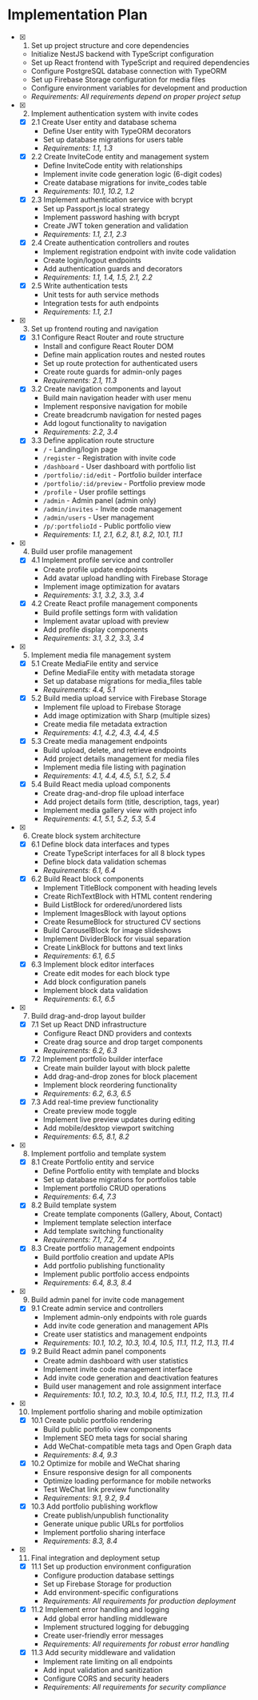 # Implementation Plan

- [x] 1. Set up project structure and core dependencies
  - Initialize NestJS backend with TypeScript configuration
  - Set up React frontend with TypeScript and required dependencies
  - Configure PostgreSQL database connection with TypeORM
  - Set up Firebase Storage configuration for media files
  - Configure environment variables for development and production
  - _Requirements: All requirements depend on proper project setup_

- [x] 2. Implement authentication system with invite codes
  - [x] 2.1 Create User entity and database schema
    - Define User entity with TypeORM decorators
    - Set up database migrations for users table
    - _Requirements: 1.1, 1.3_
  - [x] 2.2 Create InviteCode entity and management system
    - Define InviteCode entity with relationships
    - Implement invite code generation logic (6-digit codes)
    - Create database migrations for invite_codes table
    - _Requirements: 10.1, 10.2, 1.2_
  - [x] 2.3 Implement authentication service with bcrypt
    - Set up Passport.js local strategy
    - Implement password hashing with bcrypt
    - Create JWT token generation and validation
    - _Requirements: 1.1, 2.1, 2.3_
  - [x] 2.4 Create authentication controllers and routes
    - Implement registration endpoint with invite code validation
    - Create login/logout endpoints
    - Add authentication guards and decorators
    - _Requirements: 1.1, 1.4, 1.5, 2.1, 2.2_
  - [x] 2.5 Write authentication tests
    - Unit tests for auth service methods
    - Integration tests for auth endpoints
    - _Requirements: 1.1, 2.1_

- [x] 3. Set up frontend routing and navigation
  - [x] 3.1 Configure React Router and route structure
    - Install and configure React Router DOM
    - Define main application routes and nested routes
    - Set up route protection for authenticated users
    - Create route guards for admin-only pages
    - _Requirements: 2.1, 11.3_
  - [x] 3.2 Create navigation components and layout
    - Build main navigation header with user menu
    - Implement responsive navigation for mobile
    - Create breadcrumb navigation for nested pages
    - Add logout functionality to navigation
    - _Requirements: 2.2, 3.4_
  - [x] 3.3 Define application route structure
    - `/` - Landing/login page
    - `/register` - Registration with invite code
    - `/dashboard` - User dashboard with portfolio list
    - `/portfolio/:id/edit` - Portfolio builder interface
    - `/portfolio/:id/preview` - Portfolio preview mode
    - `/profile` - User profile settings
    - `/admin` - Admin panel (admin only)
    - `/admin/invites` - Invite code management
    - `/admin/users` - User management
    - `/p/:portfolioId` - Public portfolio view
    - _Requirements: 1.1, 2.1, 6.2, 8.1, 8.2, 10.1, 11.1_

- [x] 4. Build user profile management
  - [x] 4.1 Implement profile service and controller
    - Create profile update endpoints
    - Add avatar upload handling with Firebase Storage
    - Implement image optimization for avatars
    - _Requirements: 3.1, 3.2, 3.3, 3.4_
  - [x] 4.2 Create React profile management components
    - Build profile settings form with validation
    - Implement avatar upload with preview
    - Add profile display components
    - _Requirements: 3.1, 3.2, 3.3, 3.4_

- [x] 5. Implement media file management system
  - [x] 5.1 Create MediaFile entity and service
    - Define MediaFile entity with metadata storage
    - Set up database migrations for media_files table
    - _Requirements: 4.4, 5.1_
  - [x] 5.2 Build media upload service with Firebase Storage
    - Implement file upload to Firebase Storage
    - Add image optimization with Sharp (multiple sizes)
    - Create media file metadata extraction
    - _Requirements: 4.1, 4.2, 4.3, 4.4, 4.5_
  - [x] 5.3 Create media management endpoints
    - Build upload, delete, and retrieve endpoints
    - Add project details management for media files
    - Implement media file listing with pagination
    - _Requirements: 4.1, 4.4, 4.5, 5.1, 5.2, 5.4_
  - [x] 5.4 Build React media upload components
    - Create drag-and-drop file upload interface
    - Add project details form (title, description, tags, year)
    - Implement media gallery view with project info
    - _Requirements: 4.1, 5.1, 5.2, 5.3, 5.4_

- [x] 6. Create block system architecture
  - [x] 6.1 Define block data interfaces and types
    - Create TypeScript interfaces for all 8 block types
    - Define block data validation schemas
    - _Requirements: 6.1, 6.4_
  - [x] 6.2 Build React block components
    - Implement TitleBlock component with heading levels
    - Create RichTextBlock with HTML content rendering
    - Build ListBlock for ordered/unordered lists
    - Implement ImagesBlock with layout options
    - Create ResumeBlock for structured CV sections
    - Build CarouselBlock for image slideshows
    - Implement DividerBlock for visual separation
    - Create LinkBlock for buttons and text links
    - _Requirements: 6.1, 6.5_
  - [x] 6.3 Implement block editor interfaces
    - Create edit modes for each block type
    - Add block configuration panels
    - Implement block data validation
    - _Requirements: 6.1, 6.5_

- [x] 7. Build drag-and-drop layout builder
  - [x] 7.1 Set up React DND infrastructure
    - Configure React DND providers and contexts
    - Create drag source and drop target components
    - _Requirements: 6.2, 6.3_
  - [x] 7.2 Implement portfolio builder interface
    - Create main builder layout with block palette
    - Add drag-and-drop zones for block placement
    - Implement block reordering functionality
    - _Requirements: 6.2, 6.3, 6.5_
  - [x] 7.3 Add real-time preview functionality
    - Create preview mode toggle
    - Implement live preview updates during editing
    - Add mobile/desktop viewport switching
    - _Requirements: 6.5, 8.1, 8.2_

- [x] 8. Implement portfolio and template system
  - [x] 8.1 Create Portfolio entity and service
    - Define Portfolio entity with template and blocks
    - Set up database migrations for portfolios table
    - Implement portfolio CRUD operations
    - _Requirements: 6.4, 7.3_
  - [x] 8.2 Build template system
    - Create template components (Gallery, About, Contact)
    - Implement template selection interface
    - Add template switching functionality
    - _Requirements: 7.1, 7.2, 7.4_
  - [x] 8.3 Create portfolio management endpoints
    - Build portfolio creation and update APIs
    - Add portfolio publishing functionality
    - Implement public portfolio access endpoints
    - _Requirements: 6.4, 8.3, 8.4_

- [x] 9. Build admin panel for invite code management
  - [x] 9.1 Create admin service and controllers
    - Implement admin-only endpoints with role guards
    - Add invite code generation and management APIs
    - Create user statistics and management endpoints
    - _Requirements: 10.1, 10.2, 10.3, 10.4, 10.5, 11.1, 11.2, 11.3, 11.4_
  - [x] 9.2 Build React admin panel components
    - Create admin dashboard with user statistics
    - Implement invite code management interface
    - Add invite code generation and deactivation features
    - Build user management and role assignment interface
    - _Requirements: 10.1, 10.2, 10.3, 10.4, 10.5, 11.1, 11.2, 11.3, 11.4_

- [x] 10. Implement portfolio sharing and mobile optimization
  - [x] 10.1 Create public portfolio rendering
    - Build public portfolio view components
    - Implement SEO meta tags for social sharing
    - Add WeChat-compatible meta tags and Open Graph data
    - _Requirements: 8.4, 9.3_
  - [x] 10.2 Optimize for mobile and WeChat sharing
    - Ensure responsive design for all components
    - Optimize loading performance for mobile networks
    - Test WeChat link preview functionality
    - _Requirements: 9.1, 9.2, 9.4_
  - [x] 10.3 Add portfolio publishing workflow
    - Create publish/unpublish functionality
    - Generate unique public URLs for portfolios
    - Implement portfolio sharing interface
    - _Requirements: 8.3, 8.4_

- [x] 11. Final integration and deployment setup
  - [x] 11.1 Set up production environment configuration
    - Configure production database settings
    - Set up Firebase Storage for production
    - Add environment-specific configurations
    - _Requirements: All requirements for production deployment_
  - [x] 11.2 Implement error handling and logging
    - Add global error handling middleware
    - Implement structured logging for debugging
    - Create user-friendly error messages
    - _Requirements: All requirements for robust error handling_
  - [x] 11.3 Add security middleware and validation
    - Implement rate limiting on all endpoints
    - Add input validation and sanitization
    - Configure CORS and security headers
    - _Requirements: All requirements for security compliance_
